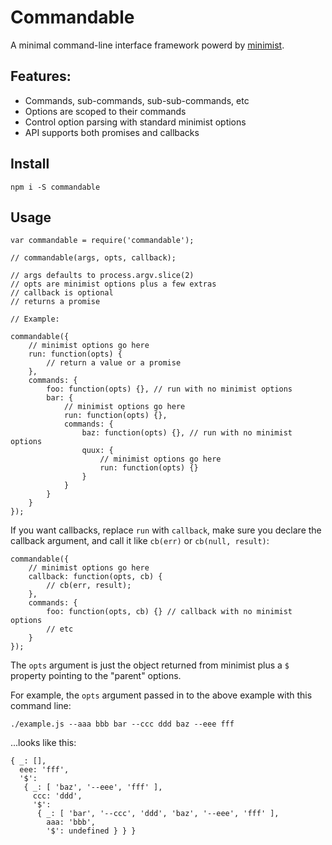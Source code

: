 # Commandable

A minimal command-line interface framework powerd by [minimist](https://github.com/substack/minimist).

## Features:

- Commands, sub-commands, sub-sub-commands, etc
- Options are scoped to their commands
- Control option parsing with standard minimist options
- API supports both promises and callbacks

## Install

```
npm i -S commandable
```

## Usage

```
var commandable = require('commandable');

// commandable(args, opts, callback);

// args defaults to process.argv.slice(2)
// opts are minimist options plus a few extras
// callback is optional
// returns a promise

// Example:

commandable({
    // minimist options go here
    run: function(opts) {
        // return a value or a promise
    },
    commands: {
        foo: function(opts) {}, // run with no minimist options
        bar: {
            // minimist options go here
            run: function(opts) {},
            commands: {
                baz: function(opts) {}, // run with no minimist options
                quux: {
                    // minimist options go here
                    run: function(opts) {}
                }
            }
        }
    }
});
```

If you want callbacks, replace `run` with `callback`, make sure you declare the callback argument, and call it like `cb(err)` or `cb(null, result)`:

```
commandable({
    // minimist options go here
    callback: function(opts, cb) {
        // cb(err, result);
    },
    commands: {
        foo: function(opts, cb) {} // callback with no minimist options
        // etc
    }
});
```

The `opts` argument is just the object returned from minimist plus a `$` property pointing to the "parent" options.

For example, the `opts` argument passed in to the above example with this command line:

```
./example.js --aaa bbb bar --ccc ddd baz --eee fff
```

...looks like this:

```
{ _: [],
  eee: 'fff',
  '$':
   { _: [ 'baz', '--eee', 'fff' ],
     ccc: 'ddd',
     '$':
      { _: [ 'bar', '--ccc', 'ddd', 'baz', '--eee', 'fff' ],
        aaa: 'bbb',
        '$': undefined } } }
```
